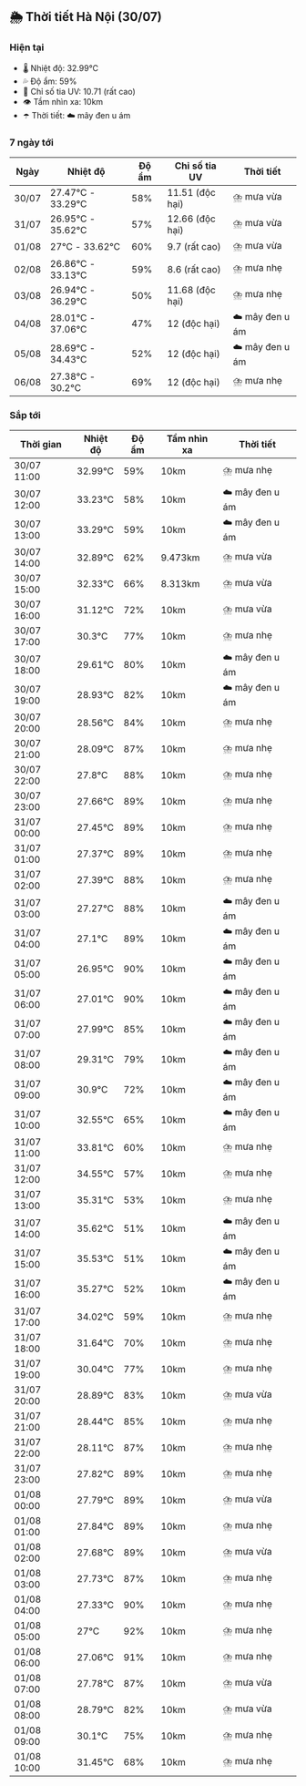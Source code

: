 ## 🌦️ Thời tiết Hà Nội (30/07)

### Hiện tại

- 🌡️ Nhiệt độ: 32.99℃
- 💦 Độ ẩm: 59%
- 🌟 Chỉ số tia UV: 10.71 (rất cao)
- 👁️ Tầm nhìn xa: 10km
- ☂️ Thời tiết: ☁️ mây đen u ám

### 7 ngày tới

| Ngày | Nhiệt độ | Độ ẩm | Chỉ số tia UV | Thời tiết |
| --- | --- | --- | --- | --- |
| 30/07 | 27.47℃ - 33.29℃ | 58% | 11.51 (độc hại) | ⛈️ mưa vừa |
| 31/07 | 26.95℃ - 35.62℃ | 57% | 12.66 (độc hại) | ⛈️ mưa vừa |
| 01/08 | 27℃ - 33.62℃ | 60% | 9.7 (rất cao) | ⛈️ mưa vừa |
| 02/08 | 26.86℃ - 33.13℃ | 59% | 8.6 (rất cao) | ⛈️ mưa nhẹ |
| 03/08 | 26.94℃ - 36.29℃ | 50% | 11.68 (độc hại) | ⛈️ mưa nhẹ |
| 04/08 | 28.01℃ - 37.06℃ | 47% | 12 (độc hại) | ☁️ mây đen u ám |
| 05/08 | 28.69℃ - 34.43℃ | 52% | 12 (độc hại) | ☁️ mây đen u ám |
| 06/08 | 27.38℃ - 30.2℃ | 69% | 12 (độc hại) | ⛈️ mưa nhẹ |

### Sắp tới

| Thời gian | Nhiệt độ | Độ ẩm | Tầm nhìn xa | Thời tiết |
| --- | --- | --- | --- | --- |
| 30/07 11:00 | 32.99℃ | 59% | 10km | ⛈️ mưa nhẹ |
| 30/07 12:00 | 33.23℃ | 58% | 10km | ☁️ mây đen u ám |
| 30/07 13:00 | 33.29℃ | 59% | 10km | ☁️ mây đen u ám |
| 30/07 14:00 | 32.89℃ | 62% | 9.473km | ⛈️ mưa vừa |
| 30/07 15:00 | 32.33℃ | 66% | 8.313km | ⛈️ mưa vừa |
| 30/07 16:00 | 31.12℃ | 72% | 10km | ⛈️ mưa vừa |
| 30/07 17:00 | 30.3℃ | 77% | 10km | ⛈️ mưa nhẹ |
| 30/07 18:00 | 29.61℃ | 80% | 10km | ☁️ mây đen u ám |
| 30/07 19:00 | 28.93℃ | 82% | 10km | ☁️ mây đen u ám |
| 30/07 20:00 | 28.56℃ | 84% | 10km | ⛈️ mưa nhẹ |
| 30/07 21:00 | 28.09℃ | 87% | 10km | ⛈️ mưa nhẹ |
| 30/07 22:00 | 27.8℃ | 88% | 10km | ⛈️ mưa nhẹ |
| 30/07 23:00 | 27.66℃ | 89% | 10km | ⛈️ mưa nhẹ |
| 31/07 00:00 | 27.45℃ | 89% | 10km | ⛈️ mưa nhẹ |
| 31/07 01:00 | 27.37℃ | 89% | 10km | ⛈️ mưa nhẹ |
| 31/07 02:00 | 27.39℃ | 88% | 10km | ⛈️ mưa nhẹ |
| 31/07 03:00 | 27.27℃ | 88% | 10km | ☁️ mây đen u ám |
| 31/07 04:00 | 27.1℃ | 89% | 10km | ☁️ mây đen u ám |
| 31/07 05:00 | 26.95℃ | 90% | 10km | ☁️ mây đen u ám |
| 31/07 06:00 | 27.01℃ | 90% | 10km | ☁️ mây đen u ám |
| 31/07 07:00 | 27.99℃ | 85% | 10km | ☁️ mây đen u ám |
| 31/07 08:00 | 29.31℃ | 79% | 10km | ☁️ mây đen u ám |
| 31/07 09:00 | 30.9℃ | 72% | 10km | ☁️ mây đen u ám |
| 31/07 10:00 | 32.55℃ | 65% | 10km | ☁️ mây đen u ám |
| 31/07 11:00 | 33.81℃ | 60% | 10km | ⛈️ mưa nhẹ |
| 31/07 12:00 | 34.55℃ | 57% | 10km | ⛈️ mưa nhẹ |
| 31/07 13:00 | 35.31℃ | 53% | 10km | ⛈️ mưa nhẹ |
| 31/07 14:00 | 35.62℃ | 51% | 10km | ☁️ mây đen u ám |
| 31/07 15:00 | 35.53℃ | 51% | 10km | ☁️ mây đen u ám |
| 31/07 16:00 | 35.27℃ | 52% | 10km | ☁️ mây đen u ám |
| 31/07 17:00 | 34.02℃ | 59% | 10km | ⛈️ mưa nhẹ |
| 31/07 18:00 | 31.64℃ | 70% | 10km | ⛈️ mưa nhẹ |
| 31/07 19:00 | 30.04℃ | 77% | 10km | ⛈️ mưa nhẹ |
| 31/07 20:00 | 28.89℃ | 83% | 10km | ⛈️ mưa vừa |
| 31/07 21:00 | 28.44℃ | 85% | 10km | ⛈️ mưa nhẹ |
| 31/07 22:00 | 28.11℃ | 87% | 10km | ⛈️ mưa nhẹ |
| 31/07 23:00 | 27.82℃ | 89% | 10km | ⛈️ mưa nhẹ |
| 01/08 00:00 | 27.79℃ | 89% | 10km | ⛈️ mưa vừa |
| 01/08 01:00 | 27.84℃ | 89% | 10km | ⛈️ mưa nhẹ |
| 01/08 02:00 | 27.68℃ | 89% | 10km | ⛈️ mưa vừa |
| 01/08 03:00 | 27.73℃ | 87% | 10km | ⛈️ mưa nhẹ |
| 01/08 04:00 | 27.33℃ | 90% | 10km | ⛈️ mưa nhẹ |
| 01/08 05:00 | 27℃ | 92% | 10km | ⛈️ mưa nhẹ |
| 01/08 06:00 | 27.06℃ | 91% | 10km | ⛈️ mưa nhẹ |
| 01/08 07:00 | 27.78℃ | 87% | 10km | ⛈️ mưa vừa |
| 01/08 08:00 | 28.79℃ | 82% | 10km | ⛈️ mưa vừa |
| 01/08 09:00 | 30.1℃ | 75% | 10km | ⛈️ mưa nhẹ |
| 01/08 10:00 | 31.45℃ | 68% | 10km | ⛈️ mưa nhẹ |
